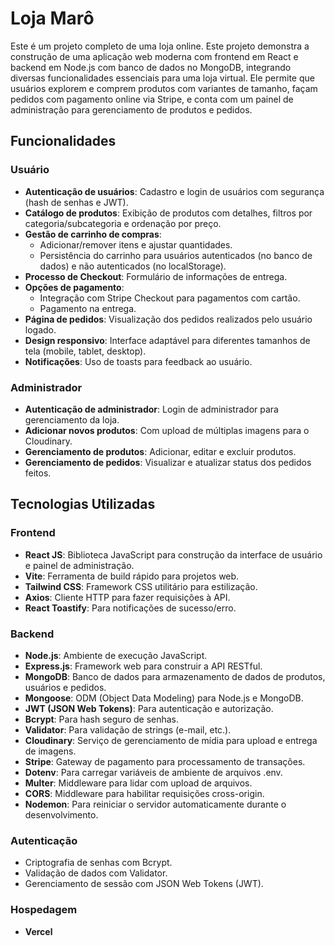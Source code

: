 # Loja Marô

Este é um projeto completo de uma loja online. Este projeto demonstra a construção de uma aplicação web moderna com frontend em React e backend em Node.js com banco de dados no MongoDB, integrando diversas funcionalidades essenciais para uma loja virtual. Ele permite que usuários explorem e comprem produtos com variantes de tamanho, façam pedidos com pagamento online via Stripe, e conta com um painel de administração para gerenciamento de produtos e pedidos.

## Funcionalidades

### Usuário
- **Autenticação de usuários**: Cadastro e login de usuários com segurança (hash de senhas e JWT).
- **Catálogo de produtos**: Exibição de produtos com detalhes, filtros por categoria/subcategoria e ordenação por preço.
- **Gestão de carrinho de compras**:
    - Adicionar/remover itens e ajustar quantidades.
    - Persistência do carrinho para usuários autenticados (no banco de dados) e não autenticados (no localStorage).
- **Processo de Checkout**: Formulário de informações de entrega.
- **Opções de pagamento**:
    - Integração com Stripe Checkout para pagamentos com cartão.
    - Pagamento na entrega.
- **Página de pedidos**: Visualização dos pedidos realizados pelo usuário logado.
- **Design responsivo**: Interface adaptável para diferentes tamanhos de tela (mobile, tablet, desktop).
- **Notificações**: Uso de toasts para feedback ao usuário.

### Administrador
- **Autenticação de administrador**: Login de administrador para gerenciamento da loja.
- **Adicionar novos produtos**: Com upload de múltiplas imagens para o Cloudinary.
- **Gerenciamento de produtos**: Adicionar, editar e excluir produtos.
- **Gerenciamento de pedidos**:  Visualizar e atualizar status dos pedidos feitos.

## Tecnologias Utilizadas

### Frontend
- **React JS**: Biblioteca JavaScript para construção da interface de usuário e painel de administração.
- **Vite**: Ferramenta de build rápido para projetos web.
- **Tailwind CSS**: Framework CSS utilitário para estilização.
- **Axios**: Cliente HTTP para fazer requisições à API.
- **React Toastify**: Para notificações de sucesso/erro.

### Backend
- **Node.js**: Ambiente de execução JavaScript.
- **Express.js**: Framework web para construir a API RESTful.
- **MongoDB**: Banco de dados para armazenamento de dados de produtos, usuários e pedidos.
- **Mongoose**: ODM (Object Data Modeling) para Node.js e MongoDB.
- **JWT (JSON Web Tokens)**: Para autenticação e autorização.
- **Bcrypt**: Para hash seguro de senhas.
- **Validator**: Para validação de strings (e-mail, etc.).
- **Cloudinary**: Serviço de gerenciamento de mídia para upload e entrega de imagens.
- **Stripe**: Gateway de pagamento para processamento de transações.
- **Dotenv**: Para carregar variáveis de ambiente de arquivos .env.
- **Multer**: Middleware para lidar com upload de arquivos.
- **CORS**: Middleware para habilitar requisições cross-origin.
- **Nodemon**: Para reiniciar o servidor automaticamente durante o desenvolvimento.

### Autenticação
- Criptografia de senhas com Bcrypt.
- Validação de dados com Validator.
- Gerenciamento de sessão com JSON Web Tokens (JWT).

### Hospedagem
- **Vercel**